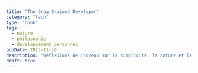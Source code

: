 ```yaml
---
title: "The Grug Brained Developer"
category: "tech"
type: "book"
tags:
  - nature
  - philosophie
  - développement personnel
pubDate: 2023-11-20
description: "Réflexions de Thoreau sur la simplicité, la nature et la société."
draft: true
---
```

